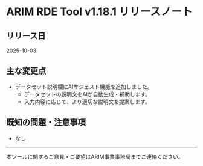 # ARIM RDE Tool v1.18.1 リリースノート

## リリース日
2025-10-03

## 主な変更点

- データセット説明欄にAIサジェスト機能を追加しました。
    - データセットの説明文をAIが自動生成・補助します。
    - 入力内容に応じて、より適切な説明文を提案します。

## 既知の問題・注意事項
- なし

---

本ツールに関するご意見・ご要望はARIM事業事務局までご連絡ください。
